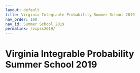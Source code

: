 ```yaml
---
layout: default
title: Virginia Integrable Probability Summer School 2019
nav_order: 100
nav_id: Summer School 2019
permalink: /vipss2019/
---
```


# Virginia Integrable Probability Summer School 2019
